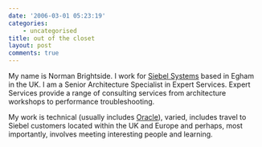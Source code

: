 ```yaml
---
date: '2006-03-01 05:23:19'
categories:
    - uncategorised
title: out of the closet
layout: post
comments: true
---
```

My name is Norman Brightside. I work for 
[Siebel Systems](http://www.siebel.com/) based in Egham in the UK. 
I am a Senior Architecture Specialist in Expert Services. Expert 
Services provide a range of consulting services from architecture 
workshops to performance troubleshooting.

My work is technical (usually includes
[Oracle](http://www.oracle.com/)), varied, includes travel to Siebel
customers located within the UK and Europe and perhaps, most
importantly, involves meeting interesting people and learning.
